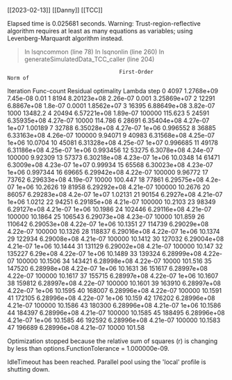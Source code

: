 [[2023-02-13]]
[[Danny]]
[[TCC]]


Elapsed time is 0.025681 seconds.
Warning: Trust-region-reflective algorithm requires at least as many equations
as variables; using Levenberg-Marquardt algorithm instead. 
> In lsqncommon (line 78)
In lsqnonlin (line 260)
In generateSimulatedData_TCC_caller (line 204) 

                                        First-Order                    Norm of 
 Iteration  Func-count    Residual       optimality      Lambda           step
     0        4097      1.2768e+09        7.45e-08         0.01
     1        8194     8.20123e+08        2.26e-07        0.001    3.25869e+07
     2       12291      6.8867e+08         1.8e-07       0.0001     1.8562e+07
     3       16395     6.88649e+08        3.82e-07         1000        13482.2
     4       20494     6.57221e+08        1.89e-07       100000        115.623
     5       24591     6.35935e+08        4.27e-07        10000        114.786
     6       28691     6.35404e+08        4.27e-07        1e+07        1.00189
     7       32788     6.35028e+08        4.27e-07        1e+06       0.996552
     8       36885     6.33163e+08        4.26e-07       100000        9.94071
     9       40983     6.31568e+08        4.25e-07        1e+06        10.0704
    10       45081     6.31328e+08        4.25e-07        1e+07       0.996685
    11       49178     6.31186e+08        4.25e-07        1e+06       0.993456
    12       53275      6.3078e+08        4.24e-07       100000        9.92309
    13       57373     6.30218e+08        4.23e-07        1e+06        10.0348
    14       61471      6.3009e+08        4.23e-07        1e+07        0.99934
    15       65568     6.30023e+08        4.23e-07        1e+06       0.997344
    16       69665     6.29942e+08        4.22e-07       100000        9.96772
    17       73762     6.29633e+08        4.19e-07        10000        100.447
    18       77861     6.29575e+08         4.2e-07        1e+06        10.2626
    19       81958     6.29292e+08        4.21e-07       100000        10.2676
    20       86057     6.29283e+08         4.2e-07        1e+07        1.02131
    21       90154      6.2927e+08        4.21e-07        1e+06         1.0212
    22       94251     6.29185e+08        4.21e-07       100000        10.2103
    23       98349     6.29127e+08        4.21e-07        1e+06        10.1986
    24       102446     6.29116e+08        4.21e-07       100000        10.1864
    25       106543     6.29073e+08        4.23e-07        10000        101.859
    26       110642     6.29053e+08        4.22e-07        1e+06        10.1351
    27       114739     6.29029e+08        4.22e-07       100000        10.1326
    28       118837     6.29016e+08        4.22e-07        1e+06        10.1374
    29       122934     6.29008e+08        4.21e-07       100000        10.1412
    30       127032     6.29004e+08        4.21e-07        1e+06        10.1444
    31       131129     6.29002e+08        4.21e-07       100000         10.147
    32       135227        6.29e+08        4.22e-07        1e+06        10.1489
    33       139324     6.28999e+08        4.22e-07       100000        10.1506
    34       143421     6.28998e+08        4.22e-07        10000        101.516
    35       147520     6.28998e+08        4.22e-07        1e+06        10.1631
    36       151617     6.28997e+08        4.22e-07       100000        10.1617
    37       155715     6.28997e+08        4.22e-07        1e+06        10.1607
    38       159812     6.28997e+08        4.22e-07       100000        10.1601
    39       163910     6.28997e+08        4.22e-07        1e+06        10.1595
    40       168007     6.28996e+08        4.22e-07       100000        10.1591
    41       172105     6.28996e+08        4.22e-07        1e+06         10.159
    42       176202     6.28996e+08        4.21e-07       100000        10.1586
    43       180300     6.28996e+08        4.21e-07        1e+06        10.1586
    44       184397     6.28996e+08        4.21e-07       100000        10.1585
    45       188495     6.28996e+08        4.21e-07        1e+06        10.1585
    46       192592     6.28996e+08        4.21e-07       100000        10.1583
    47       196689     6.28996e+08        4.21e-07        10000         101.58

Optimization stopped because the relative sum of squares (r) is changing
by less than options.FunctionTolerance = 1.000000e-09.

IdleTimeout has been reached.
Parallel pool using the 'local' profile is shutting down.